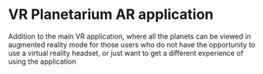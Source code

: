 # VR Planetarium AR application
Addition to the main VR application, where all the planets can be viewed in augmented reality mode for those users who do not have the opportunity to use a virtual reality headset, or just want to get a different experience of using the application
